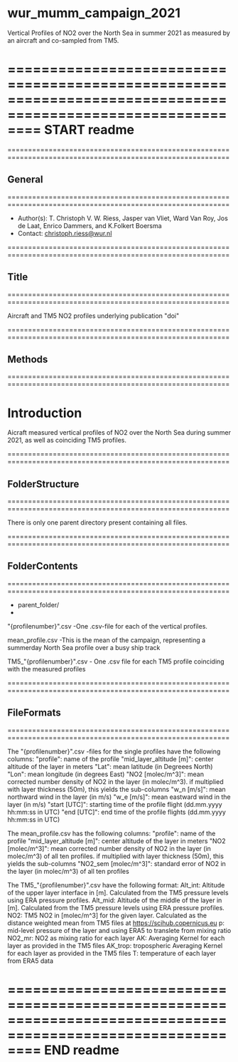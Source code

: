 # wur_mumm_campaign_2021
Vertical Profiles of NO2 over the North Sea in summer 2021 as measured by an aircraft and co-sampled from TM5.  


============================================================================================================
START readme
============================================================================================================


============================================================================================================
## General
============================================================================================================

+ Author(s): T. Christoph V. W. Riess, Jasper van Vliet, Ward Van Roy, Jos de Laat,
Enrico Dammers, and K.Folkert Boersma
+ Contact: christoph.riess@wur.nl


============================================================================================================
## Title
============================================================================================================

Aircraft and TM5 NO2 profiles underlying publication "doi"


============================================================================================================
## Methods
============================================================================================================

# Introduction

Aicraft measured vertical profiles of NO2 over the North Sea during summer 2021, as well as coinciding TM5 profiles.



============================================================================================================
## FolderStructure
============================================================================================================

There is only one parent directory present containing all files.



============================================================================================================
## FolderContents
============================================================================================================

- parent_folder/
- 
"{profilenumber}".csv 
	-One .csv-file for each of the vertical profiles.
	
mean_profile.csv 
	-This is the mean of the campaign, representing a summerday North Sea profile over a busy ship track
	
TM5_"{profilenumber}".csv 
	- One .csv file for each TM5 profile coinciding with the measured profiles

============================================================================================================
## FileFormats
============================================================================================================

The "{profilenumber}".csv -files for the single profiles have the following columns:
"profile": name of the profile
"mid_layer_altitude [m]": center altitude of the layer in meters
"Lat": mean latitude (in Degreees North) 
"Lon": mean longitude (in degrees East)
"NO2 [molec/m^3]": mean corrected number density of NO2 in the layer (in molec/m^3). if multiplied with layer thickness (50m), this yields the sub-columns
"w_n [m/s]": mean northward wind in the layer (in m/s)
"w_e [m/s]": mean eastward wind in the layer (in m/s)
"start [UTC]": starting time of the profile flight (dd.mm.yyyy hh:mm:ss in UTC)
"end [UTC]": end time of the profile flights (dd.mm.yyyy hh:mm:ss in UTC)

The mean_profile.csv has the following columns:
"profile": name of the profile
"mid_layer_altitude [m]": center altitude of the layer in meters
"NO2 [molec/m^3]": mean corrected number density of NO2 in the layer (in molec/m^3) of all ten profiles. if multiplied with layer thickness (50m), this yields the sub-columns
"NO2_sem [molec/m^3]": standard error of NO2 in the layer (in molec/m^3) of all ten profiles

The TM5_"{profilenumber}".csv have the following format:
Alt_int: Altitude of the upper layer interface in [m]. Calculated from the TM5 pressure levels using ERA pressure profiles.
Alt_mid: Altitude of the middle of the layer in [m]. Calculated from the TM5 pressure levels using ERA pressure profiles.
NO2: TM5 NO2 in [molec/m^3] for the given layer. Calculated as the distance weighted mean from TM5 files at https://scihub.copernicus.eu
p: mid-level pressure of the layer and using ERA5 to translete from mixing ratio	
NO2_mr: NO2 as mixing ratio for each layer
AK: Averaging Kernel for each layer as provided in the TM5 files
AK_trop: tropospheric Averaging Kernel for each layer as provided in the TM5 files
T: temperature of each layer from ERA5 data

============================================================================================================
END readme
============================================================================================================
